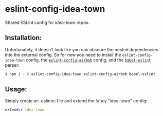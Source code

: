 # eslint-config-idea-town

Shared ESLint config for idea-town repos.

## Installation:

Unfortunately, it doesn't look like you can obscure the nested dependencies into the external
config. So for now you need to install the `eslint-config-idea-town` config, the [`eslint-config-airbnb`](https://www.npmjs.com/package/eslint-config-airbnb) config, and the [`babel-eslint`](https://www.npmjs.com/package/babel-eslint) parser:

```sh
$ npm i --D eslint-config-idea-town eslint-config-airbnb babel-eslint
```

## Usage:

Simply create an .eslintrc file and extend the fancy "idea-town" config:

```yaml
extends: idea-town
```
